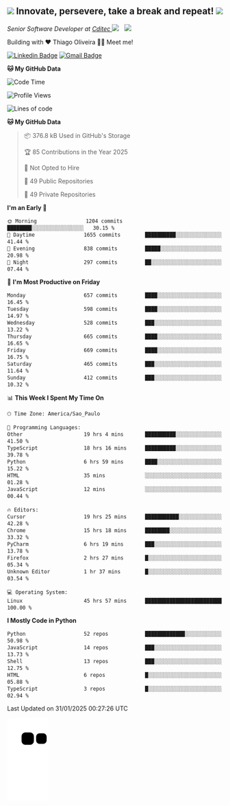 <h2><img src="https://emojis.slackmojis.com/emojis/images/1531849430/4246/blob-sunglasses.gif?1531849430" width="30"/> Innovate, persevere, take a break and repeat! <img src="https://media.giphy.com/media/12oufCB0MyZ1Go/giphy.gif" width="50"></h2>
<img align='right' src="https://media.giphy.com/media/M9gbBd9nbDrOTu1Mqx/giphy.gif" width="230">
<p><em>Senior Software Developer at <a href="https://www.cditec.com.br/">Cditec
</a><img src="https://media.giphy.com/media/WUlplcMpOCEmTGBtBW/giphy.gif" width="30"> 
</em></p>



Building with ❤️ Thiago Oliveira 👋🏽 Meet me!

[![Linkedin Badge](https://img.shields.io/badge/-Thiago-blue?style=flat-square&logo=Linkedin&logoColor=white&link=https://www.linkedin.com/in/tgmarinho/)](https://www.linkedin.com/in/thiagoceconelo/) 
[![Gmail Badge](https://img.shields.io/badge/-thiceconelo@gmail.com-c14438?style=flat-square&logo=Gmail&logoColor=white&link=mailto:thiceconelo@gmail.com)](mailto:thiceconelo@gmail.com)

</em></p>

<!-- <span style="height ">
![Anurag's GitHub stats](https://github-readme-stats.vercel.app/api?username=arthurspk&show_icons=true&theme=tokyonight)
</span> -->

**🐱 My GitHub Data** 
<!--START_SECTION:waka-->
![Code Time](http://img.shields.io/badge/Code%20Time-2%2C504%20hrs%2050%20mins-blue)

![Profile Views](http://img.shields.io/badge/Profile%20Views-5-blue)

![Lines of code](https://img.shields.io/badge/From%20Hello%20World%20I%27ve%20Written-5.6%20million%20lines%20of%20code-blue)

**🐱 My GitHub Data** 

> 📦 376.8 kB Used in GitHub's Storage 
 > 
> 🏆 85 Contributions in the Year 2025
 > 
> 🚫 Not Opted to Hire
 > 
> 📜 49 Public Repositories 
 > 
> 🔑 49 Private Repositories 
 > 
**I'm an Early 🐤** 

```text
🌞 Morning                1204 commits        ████████░░░░░░░░░░░░░░░░░   30.15 % 
🌆 Daytime                1655 commits        ██████████░░░░░░░░░░░░░░░   41.44 % 
🌃 Evening                838 commits         █████░░░░░░░░░░░░░░░░░░░░   20.98 % 
🌙 Night                  297 commits         ██░░░░░░░░░░░░░░░░░░░░░░░   07.44 % 
```
📅 **I'm Most Productive on Friday** 

```text
Monday                   657 commits         ████░░░░░░░░░░░░░░░░░░░░░   16.45 % 
Tuesday                  598 commits         ████░░░░░░░░░░░░░░░░░░░░░   14.97 % 
Wednesday                528 commits         ███░░░░░░░░░░░░░░░░░░░░░░   13.22 % 
Thursday                 665 commits         ████░░░░░░░░░░░░░░░░░░░░░   16.65 % 
Friday                   669 commits         ████░░░░░░░░░░░░░░░░░░░░░   16.75 % 
Saturday                 465 commits         ███░░░░░░░░░░░░░░░░░░░░░░   11.64 % 
Sunday                   412 commits         ███░░░░░░░░░░░░░░░░░░░░░░   10.32 % 
```


📊 **This Week I Spent My Time On** 

```text
🕑︎ Time Zone: America/Sao_Paulo

💬 Programming Languages: 
Other                    19 hrs 4 mins       ██████████░░░░░░░░░░░░░░░   41.50 % 
TypeScript               18 hrs 16 mins      ██████████░░░░░░░░░░░░░░░   39.78 % 
Python                   6 hrs 59 mins       ████░░░░░░░░░░░░░░░░░░░░░   15.22 % 
HTML                     35 mins             ░░░░░░░░░░░░░░░░░░░░░░░░░   01.28 % 
JavaScript               12 mins             ░░░░░░░░░░░░░░░░░░░░░░░░░   00.44 % 

🔥 Editors: 
Cursor                   19 hrs 25 mins      ███████████░░░░░░░░░░░░░░   42.28 % 
Chrome                   15 hrs 18 mins      ████████░░░░░░░░░░░░░░░░░   33.32 % 
PyCharm                  6 hrs 19 mins       ███░░░░░░░░░░░░░░░░░░░░░░   13.78 % 
Firefox                  2 hrs 27 mins       █░░░░░░░░░░░░░░░░░░░░░░░░   05.34 % 
Unknown Editor           1 hr 37 mins        █░░░░░░░░░░░░░░░░░░░░░░░░   03.54 % 

💻 Operating System: 
Linux                    45 hrs 57 mins      █████████████████████████   100.00 % 
```

**I Mostly Code in Python** 

```text
Python                   52 repos            █████████████░░░░░░░░░░░░   50.98 % 
JavaScript               14 repos            ███░░░░░░░░░░░░░░░░░░░░░░   13.73 % 
Shell                    13 repos            ███░░░░░░░░░░░░░░░░░░░░░░   12.75 % 
HTML                     6 repos             █░░░░░░░░░░░░░░░░░░░░░░░░   05.88 % 
TypeScript               3 repos             █░░░░░░░░░░░░░░░░░░░░░░░░   02.94 % 
```




 Last Updated on 31/01/2025 00:27:26 UTC
<!--END_SECTION:waka-->

![Snake animation](https://github.com/rafaballerini/rafaballerini/blob/output/github-contribution-grid-snake.svg)


<!---
ceconelo/ceconelo is a ✨ special ✨ repository because its `README.md` (this file) appears on your GitHub profile.
You can click the Preview link to take a look at your changes.
--->
